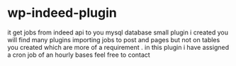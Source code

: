 # wp-indeed-plugin
it  get jobs from indeed api to you mysql database small plugin i created  you will find many plugins importing jobs to  post and  pages but not on tables you created which are more of a requirement . in this plugin i have assigned a  cron job of an hourly bases feel free to contact 
